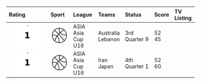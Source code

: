 | Rating                                                                                                                               | Sport                                                                                                                | League               | Teams                | Status        | Score    | TV Listing          |
|:-------------------------------------------------------------------------------------------------------------------------------------|:---------------------------------------------------------------------------------------------------------------------|:---------------------|:---------------------|:--------------|:---------|:--------------------|
| <img src="https://raw.githubusercontent.com/BlakeDuncan25/Donut-SVG-Ratings/bac4e4a278175106499642192132b1786a9aec38/1.svg" alt="1"> | <img src="https://raw.githubusercontent.com/BlakeDuncan25/Donut-SVG-Ratings/master/basketball.png" alt="Basketball"> | ASIA<br>Asia Cup U16 | Australia<br>Lebanon | 3rd Quarter 9 | 52<br>45 | <a href="#N/A"></a> |
| <img src="https://raw.githubusercontent.com/BlakeDuncan25/Donut-SVG-Ratings/bac4e4a278175106499642192132b1786a9aec38/1.svg" alt="1"> | <img src="https://raw.githubusercontent.com/BlakeDuncan25/Donut-SVG-Ratings/master/basketball.png" alt="Basketball"> | ASIA<br>Asia Cup U16 | Iran<br>Japan        | 4th Quarter 1 | 52<br>60 | <a href="#N/A"></a> |